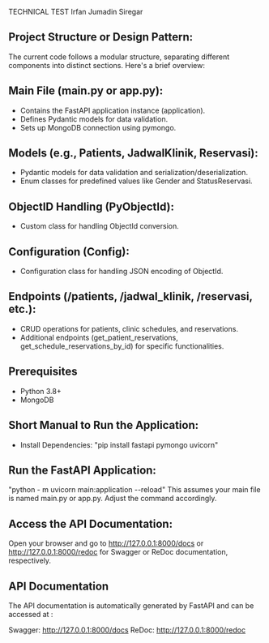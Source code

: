 TECHNICAL TEST
Irfan Jumadin Siregar
## Project Structure or Design Pattern:
The current code follows a modular structure, separating different components into distinct sections. Here's a brief overview:

## Main File (main.py or app.py):

- Contains the FastAPI application instance (application).
- Defines Pydantic models for data validation.
- Sets up MongoDB connection using pymongo.

## Models (e.g., Patients, JadwalKlinik, Reservasi):

- Pydantic models for data validation and serialization/deserialization.
- Enum classes for predefined values like Gender and StatusReservasi.

## ObjectID Handling (PyObjectId):

- Custom class for handling ObjectId conversion.

## Configuration (Config):

- Configuration class for handling JSON encoding of ObjectId.

## Endpoints (/patients, /jadwal_klinik, /reservasi, etc.):

- CRUD operations for patients, clinic schedules, and reservations.
- Additional endpoints (get_patient_reservations, get_schedule_reservations_by_id) for specific functionalities.

## Prerequisites

- Python 3.8+
- MongoDB

## Short Manual to Run the Application:
- Install Dependencies:
"pip install fastapi pymongo uvicorn"

## Run the FastAPI Application:
"python - m uvicorn main:application --reload"
This assumes your main file is named main.py or app.py. Adjust the command accordingly.

## Access the API Documentation:
Open your browser and go to http://127.0.0.1:8000/docs or http://127.0.0.1:8000/redoc for Swagger or ReDoc documentation, respectively.

## API Documentation
The API documentation is automatically generated by FastAPI and can be accessed at :

Swagger: http://127.0.0.1:8000/docs
ReDoc: http://127.0.0.1:8000/redoc